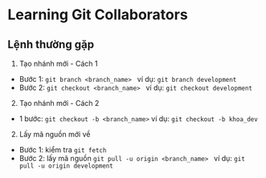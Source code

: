 # Learning Git Collaborators

## Lệnh thường gặp

1. Tạo nhánh mới - Cách 1
+ Bước 1: ```git branch <branch_name> ``` ví dụ: ```git branch development ```
+ Bước 2: ```git checkout <branch_name> ``` ví dụ: ```git checkout development ```

2. Tạo nhánh mới - Cách 2
+ 1 bước:  ```git checkout -b <branch_name>``` ví dụ: ``` git checkout -b khoa_dev ```

2. Lấy mã nguồn mới về
+ Bước 1: kiểm tra ```git fetch ```
+ Bước 2: lấy mã nguồn ```git pull -u origin <branch_name> ``` ví dụ: ```git pull -u origin development ```